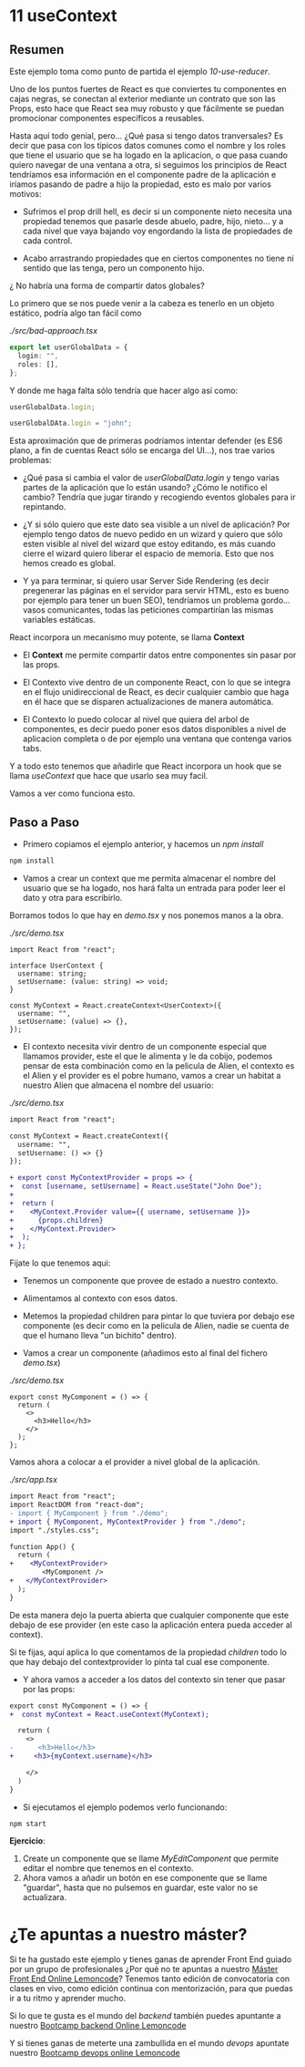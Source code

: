 # 11 useContext

## Resumen

Este ejemplo toma como punto de partida el ejemplo _10-use-reducer_.

Uno de los puntos fuertes de React es que conviertes tu componentes en cajas
negras, se conectan al exterior mediante un contrato que son las Props, esto
hace que React sea muy robusto y que fácilmente se puedan promocionar componentes específicos a reusables.

Hasta aquí todo genial, pero... ¿Qué pasa si tengo datos tranversales? Es decir
que pasa con los típicos datos comunes como el nombre y los roles que tiene el usuario que se ha logado en la aplicacíon, o que pasa cuando quiero navegar de una
ventana a otra, si seguimos los principios de React tendríamos esa información en el
componente padre de la aplicación e iríamos pasando de padre a hijo la propiedad, esto es malo por varios motivos:

- Sufrimos el prop drill hell, es decir si un componente nieto necesita una propiedad tenemos que pasarle desde abuelo, padre, hijo, nieto... y a cada nivel que vaya bajando voy engordando la lista de propiedades de cada control.

- Acabo arrastrando propiedades que en ciertos componentes no tiene ni sentido que las tenga, pero un componento hijo.

¿ No habría una forma de compartir datos globales?

Lo primero que se nos puede venir a la cabeza es tenerlo en un objeto estático,
podría algo tan fácil como

_./src/bad-approach.tsx_

```typescript
export let userGlobalData = {
  login: "",
  roles: [],
};
```

Y donde me haga falta sólo tendría que hacer algo así como:

```typescript
userGlobalData.login;

userGlobalDAta.login = "john";
```

Esta aproximación que de primeras podríamos intentar defender (es ES6 plano, a fin
de cuentas React sólo se encarga del UI...), nos trae varios problemas:

- ¿Qué pasa si cambia el valor de _userGlobalData.login_ y tengo varias partes de
  la aplicación que lo están usando? ¿Cómo le notifico el cambio? Tendría que jugar
  tirando y recogiendo eventos globales para ir repintando.

- ¿Y si sólo quiero que este dato sea visible a un nivel de aplicación? Por
  ejemplo tengo datos de nuevo pedido en un wizard y quiero que sólo esten visible
  al nivel del wizard que estoy editando, es más cuando cierre el wizard quiero
  liberar el espacio de memoria. Esto que nos hemos creado es global.

- Y ya para terminar, si quiero usar Server Side Rendering (es decir pregenerar
  las páginas en el servidor para servir HTML, esto es bueno por ejemplo para
  tener un buen SEO), tendríamos un problema gordo... vasos comunicantes, todas
  las peticiones compartirían las mismas variables estáticas.

React incorpora un mecanismo muy potente, se llama **Context**

- El **Context** me permite compartir datos entre componentes sin pasar por las props.

- El Contexto vive dentro de un componente React, con lo que se integra en el
  flujo unidireccional de React, es decir cualquier cambio que haga en él hace
  que se disparen actualizaciones de manera automática.

- El Contexto lo puedo colocar al nivel que quiera del arbol de componentes,
  es decir puedo poner esos datos disponibles a nivel de aplicacion completa
  o de por ejemplo una ventana que contenga varios tabs.

Y a todo esto tenemos que añadirle que React incorpora un hook que se llama
_useContext_ que hace que usarlo sea muy facil.

Vamos a ver como funciona esto.

## Paso a Paso

- Primero copiamos el ejemplo anterior, y hacemos un _npm install_

```bash
npm install
```

- Vamos a crear un context que me permita almacenar el nombre del usuario
  que se ha logado, nos hará falta un entrada para poder leer el dato
  y otra para escribirlo.

Borramos todos lo que hay en _demo.tsx_ y nos ponemos manos a la obra.

_./src/demo.tsx_

```tsx
import React from "react";

interface UserContext {
  username: string;
  setUsername: (value: string) => void;
}

const MyContext = React.createContext<UserContext>({
  username: "",
  setUsername: (value) => {},
});
```

- El contexto necesita vivir dentro de un componente especial que llamamos
  provider, este el que le alimenta y le da cobijo, podemos pensar de esta combinación
  como en la pelicula de Alien, el contexto es el Alien y el provider es el pobre
  humano, vamos a crear un habitat a nuestro Alien que almacena el nombre del usuario:

_./src/demo.tsx_

```diff
import React from "react";

const MyContext = React.createContext({
  username: "",
  setUsername: () => {}
});

+ export const MyContextProvider = props => {
+  const [username, setUsername] = React.useState("John Doe");
+
+  return (
+    <MyContext.Provider value={{ username, setUsername }}>
+      {props.children}
+    </MyContext.Provider>
+  );
+ };
```

Fijate lo que tenemos aqui:

- Tenemos un componente que provee de estado a nuestro contexto.
- Alimentamos al contexto con esos datos.
- Metemos la propiedad children para pintar lo que tuviera por debajo
  ese componente (es decir como en la película de Alien, nadie se cuenta
  de que el humano lleva "un bichito" dentro).

- Vamos a crear un componente (añadimos esto al final del fichero _demo.tsx_)

_./src/demo.tsx_

```tsx
export const MyComponent = () => {
  return (
    <>
      <h3>Hello</h3>
    </>
  );
};
```

Vamos ahora a colocar a el provider a nivel global de la aplicación.

_./src/app.tsx_

```diff
import React from "react";
import ReactDOM from "react-dom";
- import { MyComponent } from "./demo";
+ import { MyComponent, MyContextProvider } from "./demo";
import "./styles.css";

function App() {
  return (
+    <MyContextProvider>
        <MyComponent />
+   </MyContextProvider>
  );
}
```

De esta manera dejo la puerta abierta que cualquier componente que este debajo
de ese provider (en este caso la aplicación entera pueda acceder al context).

Si te fijas, aquí aplica lo que comentamos de la propiedad _children_ todo lo que
hay debajo del contextprovider lo pinta tal cual ese componente.

- Y ahora vamos a acceder a los datos del contexto sin tener que pasar por las props:

```diff
export const MyComponent = () => {
+  const myContext = React.useContext(MyContext);

  return (
    <>
-      <h3>Hello</h3>
+     <h3>{myContext.username}</h3>

    </>
  )
}
```

- Si ejecutamos el ejemplo podemos verlo funcionando:

```bash
npm start
```

**Ejercicio**:

1. Create un componente que se llame _MyEditComponent_ que permite editar el nombre que tenemos en el contexto.
2. Ahora vamos a añadir un botón en ese componente que se llame "guardar", hasta que no pulsemos en guardar, este valor no se actualizara.

# ¿Te apuntas a nuestro máster?

Si te ha gustado este ejemplo y tienes ganas de aprender Front End
guiado por un grupo de profesionales ¿Por qué no te apuntas a
nuestro [Máster Front End Online Lemoncode](https://lemoncode.net/master-frontend#inicio-banner)? Tenemos tanto edición de convocatoria
con clases en vivo, como edición continua con mentorización, para
que puedas ir a tu ritmo y aprender mucho.

Si lo que te gusta es el mundo del _backend_ también puedes apuntante a nuestro [Bootcamp backend Online Lemoncode](https://lemoncode.net/bootcamp-backend#bootcamp-backend/inicio)

Y si tienes ganas de meterte una zambullida en el mundo _devops_
apuntate nuestro [Bootcamp devops online Lemoncode](https://lemoncode.net/bootcamp-devops#bootcamp-devops/inicio)
